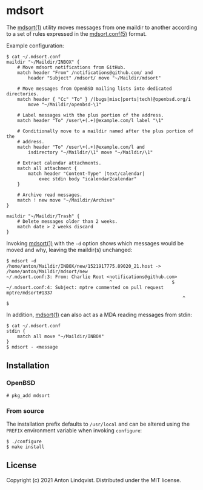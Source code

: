 # mdsort

The
[mdsort(1)][mdsort]
utility moves messages from one maildir to another according to a set of rules
expressed in the
[mdsort.conf(5)][mdsort.conf]
format.

Example configuration:

```
$ cat ~/.mdsort.conf
maildir "~/Maildir/INBOX" {
	# Move mdsort notifications from GitHub.
	match header "From" /notifications@github.com/ and
		header "Subject" /mdsort/ move "~/Maildir/mdsort"

	# Move messages from OpenBSD mailing lists into dedicated directories.
	match header { "Cc" "To" } /(bugs|misc|ports|tech)@openbsd.org/i
		move "~/Maildir/openbsd-\1"

	# Label messages with the plus portion of the address.
	match header "To" /user\+(.+)@example.com/l label "\1"

	# Conditionally move to a maildir named after the plus portion of the
	# address.
	match header "To" /user\+(.+)@example.com/l and
		isdirectory "~/Maildir/\1" move "~/Maildir/\1"

	# Extract calendar attachments.
	match all attachment {
		match header "Content-Type" |text/calendar|
			exec stdin body "icalendar2calendar"
	}

	# Archive read messages.
	match ! new move "~/Maildir/Archive"
}

maildir "~/Maildir/Trash" {
	# Delete messages older than 2 weeks.
	match date > 2 weeks discard
}
```

Invoking
[mdsort(1)][mdsort]
with the `-d` option shows which messages would be moved and why, leaving the
maildir(s) unchanged:

```
$ mdsort -d
/home/anton/Maildir/INBOX/new/1521917775.89020_21.host -> /home/anton/Maildir/mdsort/new
~/.mdsort.conf:3: From: Charlie Root <notifications@github.com>
                                      ^                      $
~/.mdsort.conf:4: Subject: mptre commented on pull request mptre/mdsort#1337
                                                                 ^    $
```

In addition,
[mdsort(1)][mdsort]
can also act as a MDA reading messages from stdin:

```
$ cat ~/.mdsort.conf
stdin {
	match all move "~/Maildir/INBOX"
}
$ mdsort - <message
```

## Installation

### OpenBSD

```
# pkg_add mdsort
```

### From source

The installation prefix defaults to `/usr/local` and can be altered using the
`PREFIX` environment variable when invoking `configure`:

```
$ ./configure
$ make install
```

## License

Copyright (c) 2021 Anton Lindqvist.
Distributed under the MIT license.

[mdsort]: https://www.basename.se/mdsort/
[mdsort.conf]: https://www.basename.se/mdsort/mdsort.conf.5.html

